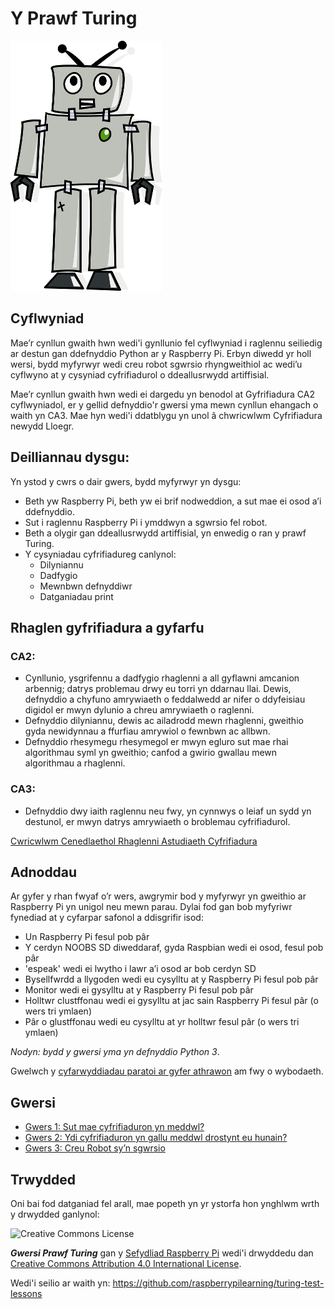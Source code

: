# Y Prawf Turing

![](robot.png)

## Cyflwyniad

Mae’r cynllun gwaith hwn wedi'i gynllunio fel cyflwyniad i raglennu seiliedig ar destun gan ddefnyddio Python ar y Raspberry Pi. Erbyn diwedd yr holl wersi, bydd myfyrwyr wedi creu robot sgwrsio rhyngweithiol ac wedi’u cyflwyno at y cysyniad cyfrifiadurol o ddeallusrwydd artiffisial. 

Mae’r cynllun gwaith hwn wedi ei dargedu yn benodol at Gyfrifiadura CA2 cyflwyniadol, er y gellid defnyddio'r gwersi yma mewn cynllun ehangach o waith yn CA3. Mae hyn wedi'i ddatblygu yn unol â chwricwlwm Cyfrifiadura newydd Lloegr.

## Deilliannau dysgu:

Yn ystod y cwrs o dair gwers, bydd myfyrwyr yn dysgu:

- Beth yw Raspberry Pi, beth yw ei brif nodweddion, a sut mae ei osod a’i ddefnyddio.
- Sut i raglennu Raspberry Pi i ymddwyn a sgwrsio fel robot.
- Beth a olygir gan ddeallusrwydd artiffisial, yn enwedig o ran y prawf Turing. 
- Y cysyniadau cyfrifiadureg canlynol:
	- Dilyniannu
	- Dadfygio
	- Mewnbwn defnyddiwr 
	- Datganiadau print


## Rhaglen gyfrifiadura a gyfarfu

### CA2:

- Cynllunio, ysgrifennu a dadfygio rhaglenni a all gyflawni amcanion arbennig; datrys problemau drwy eu torri yn ddarnau llai. Dewis, defnyddio a chyfuno amrywiaeth o feddalwedd ar nifer o ddyfeisiau digidol er mwyn dylunio a chreu amrywiaeth o raglenni. 
- Defnyddio dilyniannu, dewis ac ailadrodd mewn rhaglenni, gweithio gyda newidynnau a ffurfiau amrywiol o fewnbwn ac allbwn.
- Defnyddio rhesymegu rhesymegol er mwyn egluro sut mae rhai algorithmau syml yn gweithio; canfod a gwirio gwallau mewn algorithmau a rhaglenni. 

### CA3:

- Defnyddio dwy iaith raglennu neu fwy, yn cynnwys o leiaf un sydd yn destunol, er mwyn datrys amrywiaeth o broblemau cyfrifiadurol.

[Cwricwlwm Cenedlaethol Rhaglenni Astudiaeth Cyfrifiadura](https://www.gov.uk/government/publications/national-curriculum-in-england-computing-programmes-of-study/national-curriculum-in-england-computing-programmes-of-study#key-stage-3)

## Adnoddau

Ar gyfer y rhan fwyaf o’r wers, awgrymir bod y myfyrwyr yn gweithio ar Raspberry Pi yn unigol neu mewn parau. Dylai fod gan bob myfyriwr fynediad at y cyfarpar safonol a ddisgrifir isod:
- Un Raspberry Pi fesul pob pâr 
- Y cerdyn NOOBS SD diweddaraf, gyda Raspbian wedi ei osod, fesul pob pâr 
- 'espeak' wedi ei lwytho i lawr a’i osod ar bob cerdyn SD
- Bysellfwrdd a llygoden wedi eu cysylltu at y Raspberry Pi fesul pob pâr 
- Monitor wedi ei gysylltu at y Raspberry Pi fesul pob pâr 
- Holltwr clustffonau wedi ei gysylltu at jac sain Raspberry Pi fesul pâr (o wers tri ymlaen)
- Pâr o glustffonau wedi eu cysylltu at yr holltwr fesul pâr (o wers tri ymlaen)

*Nodyn: bydd y gwersi yma yn defnyddio Python 3*.

Gwelwch y [cyfarwyddiadau paratoi ar gyfer athrawon](teacher-instructions.md) am fwy o wybodaeth.

## Gwersi

- [Gwers 1: Sut mae cyfrifiaduron yn meddwl?](Lesson-1/lesson-plan-1.md)
- [Gwers 2: Ydi cyfrifiaduron yn gallu meddwl drostynt eu hunain?](Lesson-2/lesson-plan-2.md)
- [Gwers 3: Creu Robot sy’n sgwrsio](Lesson-3/lesson-plan-3.md)

## Trwydded

Oni bai fod datganiad fel arall, mae popeth yn yr ystorfa hon ynghlwm wrth y drwydded ganlynol:

![Creative Commons License](http://i.creativecommons.org/l/by-sa/4.0/88x31.png)

***Gwersi Prawf Turing*** gan y [Sefydliad Raspberry Pi](http://raspberrypi.org) wedi'i drwyddedu dan [Creative Commons Attribution 4.0 International License](http://creativecommons.org/licenses/by-sa/4.0/).

Wedi'i seilio ar waith yn: https://github.com/raspberrypilearning/turing-test-lessons